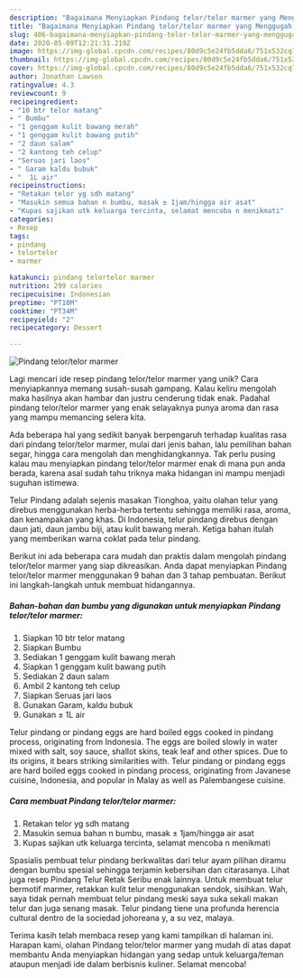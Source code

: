 ```yaml
---
description: "Bagaimana Menyiapkan Pindang telor/telor marmer yang Menggugah Selera"
title: "Bagaimana Menyiapkan Pindang telor/telor marmer yang Menggugah Selera"
slug: 406-bagaimana-menyiapkan-pindang-telor-telor-marmer-yang-menggugah-selera
date: 2020-05-09T12:21:31.219Z
image: https://img-global.cpcdn.com/recipes/80d9c5e24fb5dda6/751x532cq70/pindang-telortelor-marmer-foto-resep-utama.jpg
thumbnail: https://img-global.cpcdn.com/recipes/80d9c5e24fb5dda6/751x532cq70/pindang-telortelor-marmer-foto-resep-utama.jpg
cover: https://img-global.cpcdn.com/recipes/80d9c5e24fb5dda6/751x532cq70/pindang-telortelor-marmer-foto-resep-utama.jpg
author: Jonathan Lawson
ratingvalue: 4.3
reviewcount: 9
recipeingredient:
- "10 btr telor matang"
- " Bumbu"
- "1 genggam kulit bawang merah"
- "1 genggam kulit bawang putih"
- "2 daun salam"
- "2 kantong teh celup"
- "Seruas jari laos"
- " Garam kaldu bubuk"
- "  1L air"
recipeinstructions:
- "Retakan telor yg sdh matang"
- "Masukin semua bahan n bumbu, masak ± 1jam/hingga air asat"
- "Kupas sajikan utk keluarga tercinta, selamat mencoba n menikmati"
categories:
- Resep
tags:
- pindang
- telortelor
- marmer

katakunci: pindang telortelor marmer 
nutrition: 299 calories
recipecuisine: Indonesian
preptime: "PT10M"
cooktime: "PT34M"
recipeyield: "2"
recipecategory: Dessert

---
```



![Pindang telor/telor marmer](https://img-global.cpcdn.com/recipes/80d9c5e24fb5dda6/751x532cq70/pindang-telortelor-marmer-foto-resep-utama.jpg)

Lagi mencari ide resep pindang telor/telor marmer yang unik? Cara menyiapkannya memang susah-susah gampang. Kalau keliru mengolah maka hasilnya akan hambar dan justru cenderung tidak enak. Padahal pindang telor/telor marmer yang enak selayaknya punya aroma dan rasa yang mampu memancing selera kita.

Ada beberapa hal yang sedikit banyak berpengaruh terhadap kualitas rasa dari pindang telor/telor marmer, mulai dari jenis bahan, lalu pemilihan bahan segar, hingga cara mengolah dan menghidangkannya. Tak perlu pusing kalau mau menyiapkan pindang telor/telor marmer enak di mana pun anda berada, karena asal sudah tahu triknya maka hidangan ini mampu menjadi suguhan istimewa.

Telur Pindang adalah sejenis masakan Tionghoa, yaitu olahan telur yang direbus menggunakan herba-herba tertentu sehingga memiliki rasa, aroma, dan kenampakan yang khas. Di Indonesia, telur pindang direbus dengan daun jati, daun jambu biji, atau kulit bawang merah. Ketiga bahan itulah yang memberikan warna coklat pada telur pindang.


Berikut ini ada beberapa cara mudah dan praktis dalam mengolah pindang telor/telor marmer yang siap dikreasikan. Anda dapat menyiapkan Pindang telor/telor marmer menggunakan 9 bahan dan 3 tahap pembuatan. Berikut ini langkah-langkah untuk membuat hidangannya.

<!--inarticleads1-->

##### Bahan-bahan dan bumbu yang digunakan untuk menyiapkan Pindang telor/telor marmer:

1. Siapkan 10 btr telor matang
1. Siapkan  Bumbu
1. Sediakan 1 genggam kulit bawang merah
1. Siapkan 1 genggam kulit bawang putih
1. Sediakan 2 daun salam
1. Ambil 2 kantong teh celup
1. Siapkan Seruas jari laos
1. Gunakan  Garam, kaldu bubuk
1. Gunakan  ± 1L air


Telur pindang or pindang eggs are hard boiled eggs cooked in pindang process, originating from Indonesia. The eggs are boiled slowly in water mixed with salt, soy sauce, shallot skins, teak leaf and other spices. Due to its origins, it bears striking similarities with. Telur pindang or pindang eggs are hard boiled eggs cooked in pindang process, originating from Javanese cuisine, Indonesia, and popular in Malay as well as Palembangese cuisine. 

<!--inarticleads2-->

##### Cara membuat Pindang telor/telor marmer:

1. Retakan telor yg sdh matang
1. Masukin semua bahan n bumbu, masak ± 1jam/hingga air asat
1. Kupas sajikan utk keluarga tercinta, selamat mencoba n menikmati


Spasialis pembuat telur pindang berkwalitas dari telur ayam pilihan diramu dengan bumbu spesial sehingga terjamin kebersihan dan citarasanya. Lihat juga resep Pindang Telur Retak Seribu enak lainnya. Untuk membuat telur bermotif marmer, retakkan kulit telur menggunakan sendok, sisihkan. Wah, saya tidak pernah membuat telur pindang meski saya suka sekali makan telur dan juga senang masak. Telur pindang tiene una profunda herencia cultural dentro de la sociedad johoreana y, a su vez, malaya. 

Terima kasih telah membaca resep yang kami tampilkan di halaman ini. Harapan kami, olahan Pindang telor/telor marmer yang mudah di atas dapat membantu Anda menyiapkan hidangan yang sedap untuk keluarga/teman ataupun menjadi ide dalam berbisnis kuliner. Selamat mencoba!

